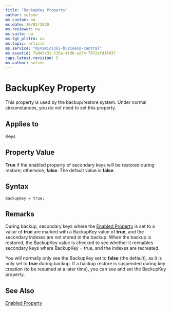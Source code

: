 ```yaml
---
title: "BackupKey Property"
author: solsen
ms.custom: na
ms.date: 10/01/2020
ms.reviewer: na
ms.suite: na
ms.tgt_pltfrm: na
ms.topic: article
ms.service: "dynamics365-business-central"
ms.assetid: 7ad43e31-536a-41d8-a234-7972afd18037
caps.latest.revision: 5
ms.author: solsen
---
```


# BackupKey Property
This property is used by the backup/restore system. Under normal circumstances, you do not need to set this property.  

## Applies to  
 Keys  

## Property Value  
 **True** if the enabled property of secondary keys will be restored during restore; otherwise, **false**. The default value is **false**.  

## Syntax
```AL
BackupKey = true;
```

## Remarks  
During backup, secondary keys where the [Enabled Property](devenv-enabled-property.md) is set to a value of **true** are marked with a BackupKey value of **true**, and the secondary indexes are not stored in the backup. When the backup is restored, the BackupKey value is checked to see whether it reenables secondary keys where BackupKey = true, and the indexes are recreated.  

You will normally only see the BackupKey set to **false** (the default), as it is only set to **true** during backup. If a backup restore is suspended during key creation (to be resumed at a later time), you can see and set the BackupKey property.  

## See Also  
[Enabled Property](devenv-enabled-property.md)
